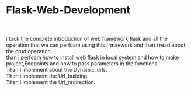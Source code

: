 # Flask-Web-Development
<br>
<br>
i took the complete introduction of web framework flask and all the operation that we can perfoam using this frmaework and then i read about the crud operation
<br>
than i perfoam how to install web flask in local system and how to make project,Endpoints and how to pass parameters in the functions.
<br>
Than i implement about the Dynamic_urls.
<br>
Then i implement the Url_building.
<br>
Then i implement the Url_redirection.
